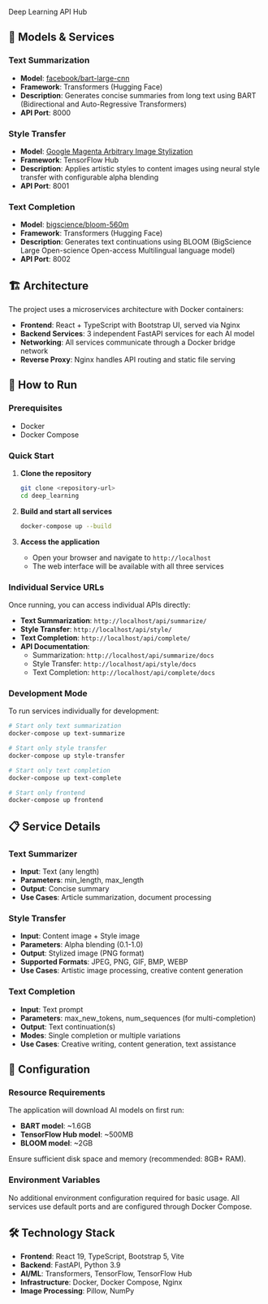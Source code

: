 Deep Learning API Hub


## 🧠 Models & Services

### Text Summarization
- **Model**: [facebook/bart-large-cnn](https://huggingface.co/facebook/bart-large-cnn)
- **Framework**: Transformers (Hugging Face)
- **Description**: Generates concise summaries from long text using BART (Bidirectional and Auto-Regressive Transformers)
- **API Port**: 8000

### Style Transfer
- **Model**: [Google Magenta Arbitrary Image Stylization](https://tfhub.dev/google/magenta/arbitrary-image-stylization-v1-256/2)
- **Framework**: TensorFlow Hub
- **Description**: Applies artistic styles to content images using neural style transfer with configurable alpha blending
- **API Port**: 8001

### Text Completion
- **Model**: [bigscience/bloom-560m](https://huggingface.co/bigscience/bloom-560m)
- **Framework**: Transformers (Hugging Face)
- **Description**: Generates text continuations using BLOOM (BigScience Large Open-science Open-access Multilingual language model)
- **API Port**: 8002

## 🏗️ Architecture

The project uses a microservices architecture with Docker containers:

- **Frontend**: React + TypeScript with Bootstrap UI, served via Nginx
- **Backend Services**: 3 independent FastAPI services for each AI model
- **Networking**: All services communicate through a Docker bridge network
- **Reverse Proxy**: Nginx handles API routing and static file serving

## 🚀 How to Run

### Prerequisites
- Docker
- Docker Compose

### Quick Start

1. **Clone the repository**
   ```bash
   git clone <repository-url>
   cd deep_learning
   ```

2. **Build and start all services**
   ```bash
   docker-compose up --build
   ```

3. **Access the application**
   - Open your browser and navigate to `http://localhost`
   - The web interface will be available with all three services

### Individual Service URLs

Once running, you can access individual APIs directly:

- **Text Summarization**: `http://localhost/api/summarize/`
- **Style Transfer**: `http://localhost/api/style/`
- **Text Completion**: `http://localhost/api/complete/`
- **API Documentation**: 
  - Summarization: `http://localhost/api/summarize/docs`
  - Style Transfer: `http://localhost/api/style/docs`
  - Text Completion: `http://localhost/api/complete/docs`

### Development Mode

To run services individually for development:

```bash
# Start only text summarization
docker-compose up text-summarize

# Start only style transfer
docker-compose up style-transfer

# Start only text completion
docker-compose up text-complete

# Start only frontend
docker-compose up frontend
```

## 📋 Service Details

### Text Summarizer
- **Input**: Text (any length)
- **Parameters**: min_length, max_length
- **Output**: Concise summary
- **Use Cases**: Article summarization, document processing

### Style Transfer
- **Input**: Content image + Style image
- **Parameters**: Alpha blending (0.1-1.0)
- **Output**: Stylized image (PNG format)
- **Supported Formats**: JPEG, PNG, GIF, BMP, WEBP
- **Use Cases**: Artistic image processing, creative content generation

### Text Completion
- **Input**: Text prompt
- **Parameters**: max_new_tokens, num_sequences (for multi-completion)
- **Output**: Text continuation(s)
- **Modes**: Single completion or multiple variations
- **Use Cases**: Creative writing, content generation, text assistance

## 🔧 Configuration

### Resource Requirements

The application will download AI models on first run:
- **BART model**: ~1.6GB
- **TensorFlow Hub model**: ~500MB
- **BLOOM model**: ~2GB

Ensure sufficient disk space and memory (recommended: 8GB+ RAM).

### Environment Variables

No additional environment configuration required for basic usage. All services use default ports and are configured through Docker Compose.

## 🛠️ Technology Stack

- **Frontend**: React 19, TypeScript, Bootstrap 5, Vite
- **Backend**: FastAPI, Python 3.9
- **AI/ML**: Transformers, TensorFlow, TensorFlow Hub
- **Infrastructure**: Docker, Docker Compose, Nginx
- **Image Processing**: Pillow, NumPy